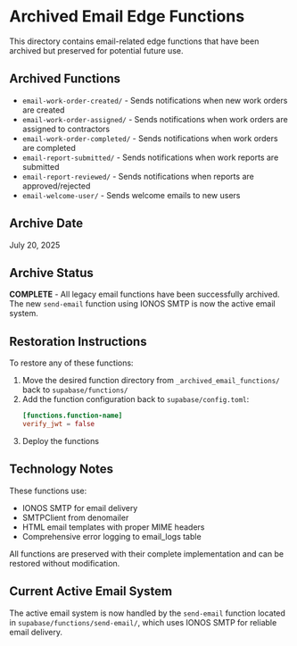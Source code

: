 

# Archived Email Edge Functions

This directory contains email-related edge functions that have been archived but preserved for potential future use.

## Archived Functions

- `email-work-order-created/` - Sends notifications when new work orders are created
- `email-work-order-assigned/` - Sends notifications when work orders are assigned to contractors
- `email-work-order-completed/` - Sends notifications when work orders are completed
- `email-report-submitted/` - Sends notifications when work reports are submitted
- `email-report-reviewed/` - Sends notifications when reports are approved/rejected
- `email-welcome-user/` - Sends welcome emails to new users

## Archive Date
July 20, 2025

## Archive Status
**COMPLETE** - All legacy email functions have been successfully archived. The new `send-email` function using IONOS SMTP is now the active email system.

## Restoration Instructions

To restore any of these functions:

1. Move the desired function directory from `_archived_email_functions/` back to `supabase/functions/`
2. Add the function configuration back to `supabase/config.toml`:
   ```toml
   [functions.function-name]
   verify_jwt = false
   ```
3. Deploy the functions

## Technology Notes

These functions use:
- IONOS SMTP for email delivery
- SMTPClient from denomailer
- HTML email templates with proper MIME headers
- Comprehensive error logging to email_logs table

All functions are preserved with their complete implementation and can be restored without modification.

## Current Active Email System

The active email system is now handled by the `send-email` function located in `supabase/functions/send-email/`, which uses IONOS SMTP for reliable email delivery.

